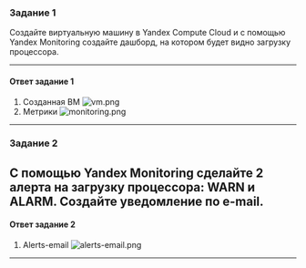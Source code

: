 ### Задание 1

Создайте виртуальную машину в Yandex Compute Cloud и с помощью Yandex Monitoring создайте дашборд, на котором будет видно загрузку процессора.

---
#### Ответ задание 1
1. Созданная ВМ ![vm.png]()
2. Метрики ![monitoring.png]()
---
### Задание 2 

С помощью Yandex Monitoring сделайте 2 алерта на загрузку процессора: WARN и ALARM. Создайте уведомление по e-mail.
---
#### Ответ задание 2
1. Alerts-email ![alerts-email.png]()
---
